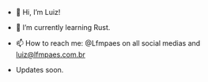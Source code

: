 - 👋 Hi, I’m Luiz!

- 🌱 I’m currently learning Rust.
- 📫 How to reach me: @Lfmpaes on all social medias and luiz@lfmpaes.com.br

- Updates soon.

<!---
Lfmpaes/Lfmpaes is a ✨ special ✨ repository because its `README.md` (this file) appears on your GitHub profile.
You can click the Preview link to take a look at your changes.
--->
